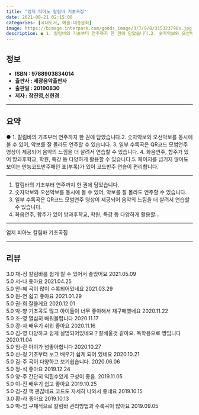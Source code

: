 ```yaml
---
title: "엄지 피아노 칼림바 기초곡집"
date: 2021-08-21 02:15:00
categories: [국내도서, 예술-대중문화]
image: https://bimage.interpark.com/goods_image/3/7/9/8/315323798s.jpg
description: ● 1. 칼림바의 기초부터 연주까지 한 권에 담았습니다.2. 숫자악보와 오선악보를 동시에 볼 수 있어, 악보를 잘 몰라도 연주할 수 있습니다. 3. 일부 수록곡은 QR코드 모범연주 영상이 제공되어 음악의 느낌을 더 살려서 연습할 수 있습니다. 4. 화음연주, 합주가 있어 방과후학교,
---
```


## **정보**

- **ISBN : 9788903834014**
- **출판사 : 세광음악출판사**
- **출판일 : 20190830**
- **저자 : 장진영,신현경**

------



## **요약**

●  1. 칼림바의 기초부터 연주까지 한 권에 담았습니다.2. 숫자악보와 오선악보를 동시에 볼 수 있어, 악보를 잘 몰라도 연주할 수 있습니다. 3. 일부 수록곡은 QR코드 모범연주 영상이 제공되어 음악의 느낌을 더 살려서 연습할 수 있습니다. 4. 화음연주, 합주가 있어 방과후학교, 학원, 특강 등 다양하게 활용할 수 있습니다.5. 페이지를 넘기지 않아도 보이는 만능코드반주패턴 표(부록)가 있어 코드반주 연습이 편리합니다.

------

1. 칼림바의 기초부터 연주까지 한 권에 담았습니다.
2. 숫자악보와 오선악보를 동시에 볼 수 있어, 악보를 잘 몰라도 연주할 수 있습니다. 
3. 일부 수록곡은 QR코드 모범연주 영상이 제공되어 음악의 느낌을 더 살려서 연습할 수 있습니다. 
4. 화음연주, 합주가 있어 방과후학교, 학원, 특강 등 다양하게 활용할... 

------


엄지 피아노 칼림바 기초곡집 

------


## **리뷰** 

3.0 채-정 칼림바를 쉽게 칠 수 있어서 좋았어요 2021.05.09 <br/>5.0 서-나 좋아요 2021.04.25 <br/>5.0 안-혜 곡이 많이 수록되어있네요 2021.03.29 <br/>5.0 원-연 쉽고 좋아요 2021.01.29 <br/>5.0 권-희 잘쓸게요 2020.12.01 <br/>5.0 박-향 기초곡도 많고 아이들이 너무 좋아해서 재구매했네요 2020.11.22 <br/>5.0 조-영 열심히 배워볼렵니다 2020.11.17 <br/>5.0 강-자 배우기 쉬워 좋아요 2020.11.16 <br/>5.0 김-영 다양하고 쉽게 설명되어있네요？잘배울것 같아요. 독학용으로 짱입니다 2020.11.04 <br/>5.0 임-란 아이가 넘좋아합니다 2020.10.27 <br/>5.0 신-정 기초부터 보고 배우기 쉽게 되어 있네요
 2020.10.21 <br/>5.0 김-주 곡이 다양하고 보기쉽습니다.  2020.06.06 <br/>5.0 정-석 좋아요 2019.12.24 <br/>5.0 양-주 간단히 익힐수있게 구성이 좋음. 2019.11.05 <br/>5.0 이-진 배우기 쉽고 좋아요 2019.10.25 <br/>5.0 김-경 책 괜찮네요
코드도 자세히 나와서 좋네요 2019.10.15 <br/>3.0 황-라 좋아요 2019.10.13 <br/>5.0 박-임 구체적으로 칼림바 관리방법과 수록곡이 많아요 2019.09.05 <br/>